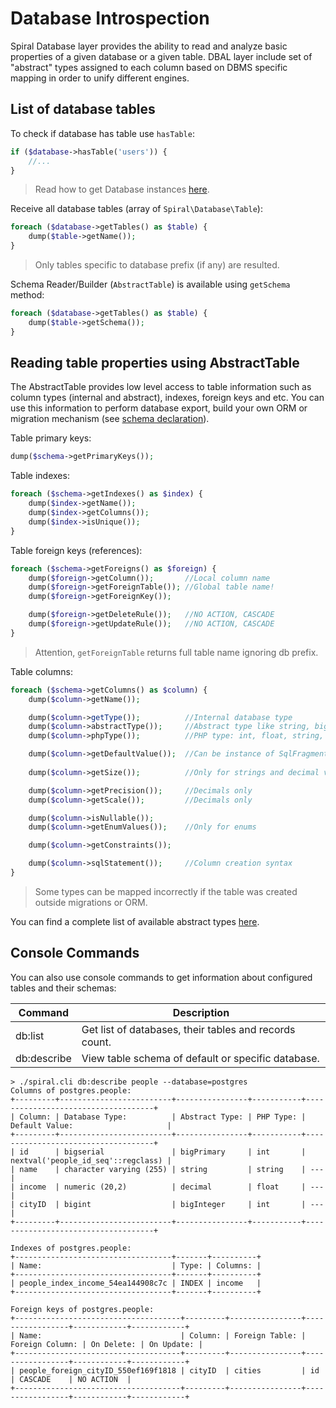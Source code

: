 # Database Introspection
Spiral Database layer provides the ability to read and analyze basic properties of a given database or a given table. DBAL layer include set of "abstract" types assigned to each column based on DBMS specific
mapping in order to unify different engines.

## List of database tables
To check if database has table use `hasTable`:

```php
if ($database->hasTable('users')) {
    //...
}
```

> Read how to get Database instances [here](/databases/overview.md).

Receive all database tables (array of `Spiral\Database\Table`):

```php
foreach ($database->getTables() as $table) {
    dump($table->getName());
}
```

> Only tables specific to database prefix (if any) are resulted.

Schema Reader/Builder (`AbstractTable`) is available using `getSchema` method:

```php
foreach ($database->getTables() as $table) {
    dump($table->getSchema());
}
```

## Reading table properties using AbstractTable
The AbstractTable provides low level access to table information such as column types (internal and abstract), indexes, foreign keys and etc. You can use this information to perform database export, build your own ORM or migration mechanism (see [schema declaration](/database/declaration.md)).

Table primary keys:

```php
dump($schema->getPrimaryKeys());
```

Table indexes:

```php
foreach ($schema->getIndexes() as $index) {
    dump($index->getName());
    dump($index->getColumns());
    dump($index->isUnique());
}
```

Table foreign keys (references):

```php
foreach ($schema->getForeigns() as $foreign) {
    dump($foreign->getColumn());       //Local column name
    dump($foreign->getForeignTable()); //Global table name!
    dump($foreign->getForeignKey());

    dump($foreign->getDeleteRule());   //NO ACTION, CASCADE
    dump($foreign->getUpdateRule());   //NO ACTION, CASCADE
}
```

> Attention, `getForeignTable` returns full table name ignoring db prefix.

Table columns:

```php
foreach ($schema->getColumns() as $column) {
    dump($column->getName());

    dump($column->getType());          //Internal database type
    dump($column->abstractType());     //Abstract type like string, bigInt, enum, text and etc.
    dump($column->phpType());          //PHP type: int, float, string, bool

    dump($column->getDefaultValue());  //Can be instance of SqlFragment
    
    dump($column->getSize());          //Only for strings and decimal values

    dump($column->getPrecision());     //Decimals only
    dump($column->getScale());         //Decimals only

    dump($column->isNullable());
    dump($column->getEnumValues());    //Only for enums

    dump($column->getConstraints());

    dump($column->sqlStatement());     //Column creation syntax
}
```

> Some types can be mapped incorrectly if the table was created outside migrations or ORM.

You can find a complete list of available abstract types [here](/database/declaration.md).

## Console Commands
You can also use console commands to get information about configured tables and their schemas:

Command         | Description 
---             | ---
db:list         | Get list of databases, their tables and records count.
db:describe     | View table schema of default or specific database.

```
> ./spiral.cli db:describe people --database=postgres
Columns of postgres.people:
+---------+-------------------------+----------------+-----------+------------------------------------+
| Column: | Database Type:          | Abstract Type: | PHP Type: | Default Value:                     |
+---------+-------------------------+----------------+-----------+------------------------------------+
| id      | bigserial               | bigPrimary     | int       | nextval('people_id_seq'::regclass) |
| name    | character varying (255) | string         | string    | ---                                |
| income  | numeric (20,2)          | decimal        | float     | ---                                |
| cityID  | bigint                  | bigInteger     | int       | ---                                |
+---------+-------------------------+----------------+-----------+------------------------------------+

Indexes of postgres.people:
+-----------------------------------+-------+----------+
| Name:                             | Type: | Columns: |
+-----------------------------------+-------+----------+
| people_index_income_54ea144908c7c | INDEX | income   |
+-----------------------------------+-------+----------+

Foreign keys of postgres.people:
+-------------------------------------+---------+----------------+-----------------+------------+------------+
| Name:                               | Column: | Foreign Table: | Foreign Column: | On Delete: | On Update: |
+-------------------------------------+---------+----------------+-----------------+------------+------------+
| people_foreign_cityID_550ef169f1818 | cityID  | cities         | id              | CASCADE    | NO ACTION  |
+-------------------------------------+---------+----------------+-----------------+------------+------------+
```
